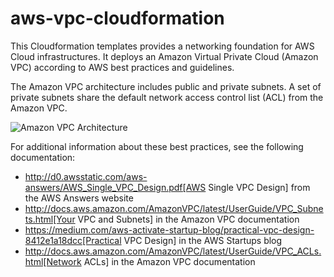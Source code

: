 # aws-vpc-cloudformation

This Cloudformation templates provides a networking foundation for AWS Cloud infrastructures. It deploys an Amazon Virtual Private Cloud (Amazon VPC) according to AWS best practices and guidelines.

The Amazon VPC architecture includes public and private subnets. A set of private subnets share the default network access control list (ACL) from the Amazon VPC.

![Amazon VPC Architecture](https://github.com/vilvamani/aws_training/blob/master/aws-vpc-network/docs/images/vpc_network_architecture.jpg)

For additional information about these best practices, see the following
documentation:

* http://d0.awsstatic.com/aws-answers/AWS_Single_VPC_Design.pdf[AWS
Single VPC Design] from the AWS Answers website
* http://docs.aws.amazon.com/AmazonVPC/latest/UserGuide/VPC_Subnets.html[Your
VPC and Subnets] in the Amazon VPC documentation
* https://medium.com/aws-activate-startup-blog/practical-vpc-design-8412e1a18dcc[Practical
VPC Design] in the AWS Startups blog
* http://docs.aws.amazon.com/AmazonVPC/latest/UserGuide/VPC_ACLs.html[Network
ACLs] in the Amazon VPC documentation